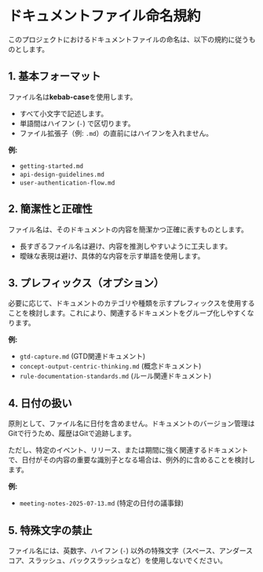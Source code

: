 # ドキュメントファイル命名規約

このプロジェクトにおけるドキュメントファイルの命名は、以下の規約に従うものとします。

## 1. 基本フォーマット

ファイル名は**kebab-case**を使用します。

- すべて小文字で記述します。
- 単語間はハイフン (`-`) で区切ります。
- ファイル拡張子（例: `.md`）の直前にはハイフンを入れません。

**例:**

- `getting-started.md`
- `api-design-guidelines.md`
- `user-authentication-flow.md`

## 2. 簡潔性と正確性

ファイル名は、そのドキュメントの内容を簡潔かつ正確に表すものとします。

- 長すぎるファイル名は避け、内容を推測しやすいように工夫します。
- 曖昧な表現は避け、具体的な内容を示す単語を使用します。

## 3. プレフィックス（オプション）

必要に応じて、ドキュメントのカテゴリや種類を示すプレフィックスを使用することを検討します。これにより、関連するドキュメントをグループ化しやすくなります。

**例:**

- `gtd-capture.md` (GTD関連ドキュメント)
- `concept-output-centric-thinking.md` (概念ドキュメント)
- `rule-documentation-standards.md` (ルール関連ドキュメント)

## 4. 日付の扱い

原則として、ファイル名に日付を含めません。ドキュメントのバージョン管理はGitで行うため、履歴はGitで追跡します。

ただし、特定のイベント、リリース、または期間に強く関連するドキュメントで、日付がその内容の重要な識別子となる場合は、例外的に含めることを検討します。

**例:**

- `meeting-notes-2025-07-13.md` (特定の日付の議事録)

## 5. 特殊文字の禁止

ファイル名には、英数字、ハイフン (`-`) 以外の特殊文字（スペース、アンダースコア、スラッシュ、バックスラッシュなど）を使用しないでください。
